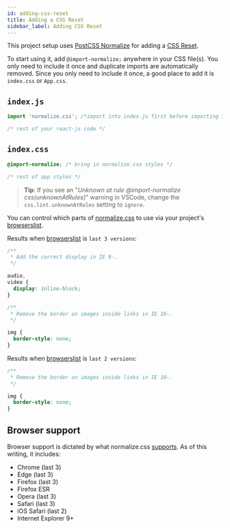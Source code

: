 ```yaml
---
id: adding-css-reset
title: Adding a CSS Reset
sidebar_label: Adding CSS Reset
---
```


This project setup uses [PostCSS Normalize] for adding a [CSS Reset].

To start using it, add `@import-normalize;` anywhere in your CSS file(s). You only need to include it once and duplicate imports are automatically removed. Since you only need to include it once, a good place to add it is `index.css` or `App.css`.


## `index.js`

```js
import 'normalize.css'; /*import into index.js first before importing in css or scss file */

/* rest of your react-js code */
```

## `index.css`

```css
@import-normalize; /* bring in normalize.css styles */

/* rest of app styles */
```

> **Tip**: If you see an "_Unknown at rule @import-normalize css(unknownAtRules)_" warning in VSCode, change the `css.lint.unknownAtRules` setting to `ignore`.

You can control which parts of [normalize.css] to use via your project's [browserslist].

Results when [browserslist] is `last 3 versions`:

```css
/**
 * Add the correct display in IE 9-.
 */

audio,
video {
  display: inline-block;
}

/**
 * Remove the border on images inside links in IE 10-.
 */

img {
  border-style: none;
}
```

Results when [browserslist] is `last 2 versions`:

```css
/**
 * Remove the border on images inside links in IE 10-.
 */

img {
  border-style: none;
}
```

## Browser support

Browser support is dictated by what normalize.css [supports]. As of this writing, it includes:

- Chrome (last 3)
- Edge (last 3)
- Firefox (last 3)
- Firefox ESR
- Opera (last 3)
- Safari (last 3)
- iOS Safari (last 2)
- Internet Explorer 9+

[browserslist]: http://browserl.ist/
[css reset]: https://cssreset.com/what-is-a-css-reset/
[normalize.css]: https://github.com/csstools/normalize.css
[supports]: https://github.com/csstools/normalize.css#browser-support
[postcss normalize]: https://github.com/csstools/postcss-normalize

